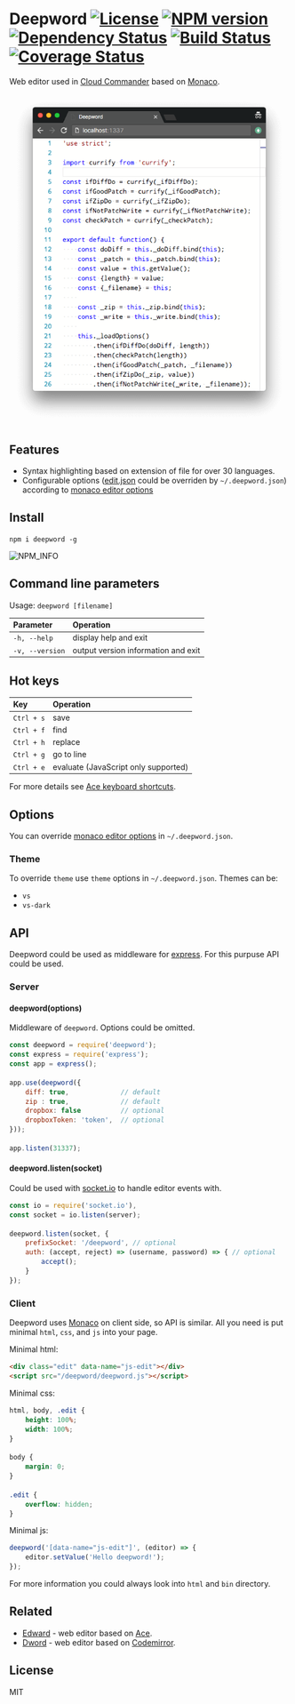 Deepword [![License][LicenseIMGURL]][LicenseURL] [![NPM version][NPMIMGURL]][NPMURL] [![Dependency Status][DependencyStatusIMGURL]][DependencyStatusURL] [![Build Status][BuildStatusIMGURL]][BuildStatusURL] [![Coverage Status][CoverageIMGURL]][CoverageURL]
=======

Web editor used in [Cloud Commander](http://cloudcmd.io) based on [Monaco](https://microsoft.github.io/monaco-editor/ "Monaco").

![Deepword](https://raw.githubusercontent.com/cloudcmd/deepword/master/img/deepword.png "Deepword")

## Features
- Syntax highlighting based on extension of file for over 30 languages.
- Configurable options ([edit.json](json/edit.json) could be overriden by `~/.deepword.json`) according to [monaco editor options](https://microsoft.github.io/monaco-editor/api/interfaces/monaco.editor.ieditoroptions.html)

## Install

```
npm i deepword -g
```

![NPM_INFO][NPM_INFO_IMG]

## Command line parameters

Usage: `deepword [filename]`

|Parameter              |Operation
|:----------------------|:--------------------------------------------
| `-h, --help`          | display help and exit
| `-v, --version`       | output version information and exit

## Hot keys
|Key                    |Operation
|:----------------------|:--------------------------------------------
| `Ctrl + s`            | save
| `Ctrl + f`            | find
| `Ctrl + h`            | replace
| `Ctrl + g`            | go to line
| `Ctrl + e`            | evaluate (JavaScript only supported)

For more details see [Ace keyboard shortcuts](https://github.com/ajaxorg/ace/wiki/Default-Keyboard-Shortcuts "Ace keyboard shortcuts").

## Options

You can override [monaco editor options](https://microsoft.github.io/monaco-editor/api/interfaces/monaco.editor.ieditoroptions.html) in `~/.deepword.json`.

### Theme

To override `theme` use `theme` options in `~/.deepword.json`. Themes can be:
- `vs`
- `vs-dark`

## API
Deepword could be used as middleware for [express](http://expressjs.com "Express").
For this purpuse API could be used.

### Server

#### deepword(options)
Middleware of `deepword`. Options could be omitted.

```js
const deepword = require('deepword');
const express = require('express');
const app = express();

app.use(deepword({
    diff: true,             // default
    zip : true,             // default
    dropbox: false          // optional
    dropboxToken: 'token',  // optional
}));

app.listen(31337);
```

#### deepword.listen(socket)
Could be used with [socket.io](http://socket.io "Socket.io") to handle editor events with.

```js
const io = require('socket.io'),
const socket = io.listen(server);

deepword.listen(socket, {
    prefixSocket: '/deepword', // optional
    auth: (accept, reject) => (username, password) => { // optional
        accept();
    }
});
```

### Client
Deepword uses [Monaco](https://microsoft.github.io/monaco-editor/ "Monaco") on client side, so API is similar.
All you need is put minimal `html`, `css`, and `js` into your page.

Minimal html:

```html
<div class="edit" data-name="js-edit"></div>
<script src="/deepword/deepword.js"></script>
```

Minimal css:

```css
html, body, .edit {
    height: 100%;
    width: 100%;
}

body {
    margin: 0;
}

.edit {
    overflow: hidden;
}

```

Minimal js:

```js
deepword('[data-name="js-edit"]', (editor) => {
    editor.setValue('Hello deepword!');
});
```
For more information you could always look into `html` and `bin` directory.

## Related

- [Edward](https://github.com/cloudcmd/edward "Edwdard") - web editor based on [Ace](https://ace.c9.io "Ace").
- [Dword](https://github.com/cloudcmd/dword "Dword") - web editor based on [Codemirror](https://codemirror.net "Codemirror").

## License

MIT

[NPMIMGURL]:                https://img.shields.io/npm/v/deepword.svg?style=flat
[DependencyStatusIMGURL]:   https://img.shields.io/david/cloudcmd/deepword.svg?style=flat
[LicenseIMGURL]:            https://img.shields.io/badge/license-MIT-317BF9.svg?style=flat
[NPM_INFO_IMG]:             https://nodei.co/npm/deepword.png?downloads=true&&stars&&downloadRank "npm install deepword"
[NPMURL]:                   https://npmjs.org/package/deepword "npm"
[DependencyStatusURL]:      https://david-dm.org/cloudcmd/deepword "Dependency Status"
[LicenseURL]:               https://tldrlegal.com/license/mit-license "MIT License"

[CoverageURL]:              https://coveralls.io/github/cloudcmd/deepword?branch=master
[CoverageIMGURL]:           https://coveralls.io/repos/cloudcmd/deepword/badge.svg?branch=master&service=github

[BuildStatusIMGURL]:        https://img.shields.io/travis/cloudcmd/deepword/master.svg?style=flat
[BuildStatusURL]:           https://travis-ci.org/cloudcmd/deepword  "Build Status"

